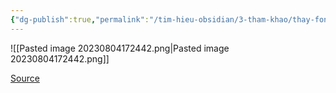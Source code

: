 ```yaml
---
{"dg-publish":true,"permalink":"/tim-hieu-obsidian/3-tham-khao/thay-font-text-o-dau-nhi/","dgPassFrontmatter":true,"noteIcon":"1","created":"","updated":""}
---
```


![[Pasted image 20230804172442.png\|Pasted image 20230804172442.png]]

[Source](https://www.facebook.com/groups/594306492570157/posts/665366112130861/)